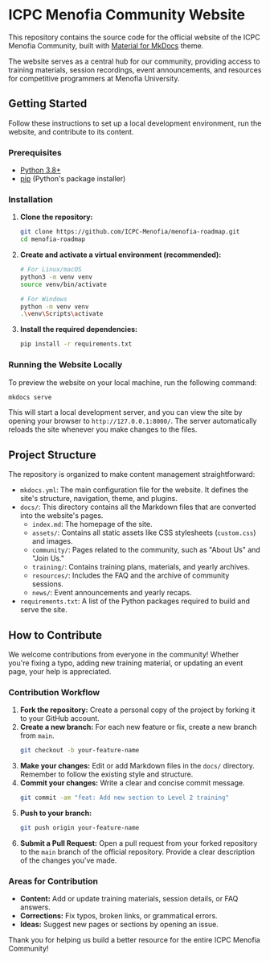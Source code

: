 # ICPC Menofia Community Website

This repository contains the source code for the official website of the ICPC Menofia Community, built with  [Material for MkDocs](https://squidfunk.github.io/mkdocs-material/) theme.

The website serves as a central hub for our community, providing access to training materials, session recordings, event announcements, and resources for competitive programmers at Menofia University.

## Getting Started

Follow these instructions to set up a local development environment, run the website, and contribute to its content.

### Prerequisites

- [Python 3.8+](https://www.python.org/downloads/)
- [pip](https://pip.pypa.io/en/stable/installation/) (Python's package installer)

### Installation

1.  **Clone the repository:**
    ```bash
    git clone https://github.com/ICPC-Menofia/menofia-roadmap.git
    cd menofia-roadmap
    ```

2.  **Create and activate a virtual environment (recommended):**
    ```bash
    # For Linux/macOS
    python3 -m venv venv
    source venv/bin/activate

    # For Windows
    python -m venv venv
    .\venv\Scripts\activate
    ```

3.  **Install the required dependencies:**
    ```bash
    pip install -r requirements.txt
    ```

### Running the Website Locally

To preview the website on your local machine, run the following command:

```bash
mkdocs serve
```

This will start a local development server, and you can view the site by opening your browser to `http://127.0.0.1:8000/`. The server automatically reloads the site whenever you make changes to the files.

## Project Structure

The repository is organized to make content management straightforward:

-   `mkdocs.yml`: The main configuration file for the website. It defines the site's structure, navigation, theme, and plugins.
-   `docs/`: This directory contains all the Markdown files that are converted into the website's pages.
    -   `index.md`: The homepage of the site.
    -   `assets/`: Contains all static assets like CSS stylesheets (`custom.css`) and images.
    -   `community/`: Pages related to the community, such as "About Us" and "Join Us."
    -   `training/`: Contains training plans, materials, and yearly archives.
    -   `resources/`: Includes the FAQ and the archive of community sessions.
    -   `news/`: Event announcements and yearly recaps.
-   `requirements.txt`: A list of the Python packages required to build and serve the site.

## How to Contribute

We welcome contributions from everyone in the community! Whether you're fixing a typo, adding new training material, or updating an event page, your help is appreciated.

### Contribution Workflow

1.  **Fork the repository:** Create a personal copy of the project by forking it to your GitHub account.
2.  **Create a new branch:** For each new feature or fix, create a new branch from `main`.
    ```bash
    git checkout -b your-feature-name
    ```
3.  **Make your changes:** Edit or add Markdown files in the `docs/` directory. Remember to follow the existing style and structure.
4.  **Commit your changes:** Write a clear and concise commit message.
    ```bash
    git commit -am "feat: Add new section to Level 2 training"
    ```
5.  **Push to your branch:**
    ```bash
    git push origin your-feature-name
    ```
6.  **Submit a Pull Request:** Open a pull request from your forked repository to the `main` branch of the official repository. Provide a clear description of the changes you've made.

### Areas for Contribution

-   **Content:** Add or update training materials, session details, or FAQ answers.
-   **Corrections:** Fix typos, broken links, or grammatical errors.
-   **Ideas:** Suggest new pages or sections by opening an issue.

Thank you for helping us build a better resource for the entire ICPC Menofia Community!